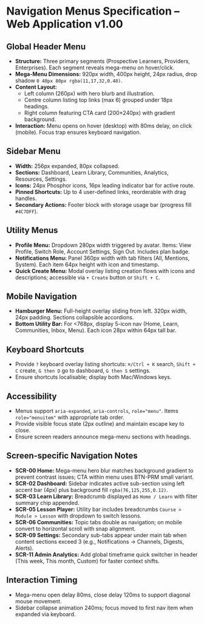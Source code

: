 # Navigation Menus Specification – Web Application v1.00

## Global Header Menu
- **Structure:** Three primary segments (Prospective Learners, Providers, Enterprises). Each segment reveals mega-menu on hover/click.
- **Mega-Menu Dimensions:** 920px width, 400px height, 24px radius, drop shadow `0 40px 80px rgba(11,17,32,0.48)`.
- **Content Layout:**
  - Left column (260px) with hero blurb and illustration.
  - Centre column listing top links (max 6) grouped under 18px headings.
  - Right column featuring CTA card (200×240px) with gradient background.
- **Interaction:** Menu opens on hover (desktop) with 80ms delay, on click (mobile). Focus trap ensures keyboard navigation.

## Sidebar Menu
- **Width:** 256px expanded, 80px collapsed.
- **Sections:** Dashboard, Learn Library, Communities, Analytics, Resources, Settings.
- **Icons:** 24px Phosphor icons, 16px leading indicator bar for active route.
- **Pinned Shortcuts:** Up to 4 user-defined links, reorderable with drag handles.
- **Secondary Actions:** Footer block with storage usage bar (progress fill `#4C7DFF`).

## Utility Menus
- **Profile Menu:** Dropdown 280px width triggered by avatar. Items: View Profile, Switch Role, Account Settings, Sign Out. Includes plan badge.
- **Notifications Menu:** Panel 360px width with tab filters (All, Mentions, System). Each item 64px height with icon and timestamp.
- **Quick Create Menu:** Modal overlay listing creation flows with icons and descriptions; accessible via `+ Create` button or `Shift + C`.

## Mobile Navigation
- **Hamburger Menu:** Full-height overlay sliding from left. 320px width, 24px padding. Sections collapsible accordions.
- **Bottom Utility Bar:** For <768px, display 5-icon nav (Home, Learn, Communities, Inbox, Menu). Each icon 28px within 64px tall bar.

## Keyboard Shortcuts
- Provide `?` keyboard overlay listing shortcuts: `⌘/Ctrl + K` search, `Shift + C` create, `G then D` go to dashboard, `G then S` settings.
- Ensure shortcuts localisable; display both Mac/Windows keys.

## Accessibility
- Menus support `aria-expanded`, `aria-controls`, `role="menu"`. Items `role="menuitem"` with appropriate tab order.
- Provide visible focus state (2px outline) and maintain escape key to close.
- Ensure screen readers announce mega-menu sections with headings.

## Screen-specific Navigation Notes
- **SCR-00 Home:** Mega-menu hero blur matches background gradient to prevent contrast issues; CTA within menu uses BTN-PRM small variant.
- **SCR-02 Dashboard:** Sidebar indicates active sub-section using left accent bar (4px) plus background fill `rgba(76,125,255,0.12)`.
- **SCR-03 Learn Library:** Breadcrumb displayed as `Home / Learn` with filter summary chip appended.
- **SCR-05 Lesson Player:** Utility bar includes breadcrumbs `Course > Module > Lesson` with dropdown to switch lessons.
- **SCR-06 Communities:** Topic tabs double as navigation; on mobile convert to horizontal scroll with snap alignment.
- **SCR-09 Settings:** Secondary sub-tabs appear under main tab when content sections exceed 3 (e.g., Notifications -> Channels, Digests, Alerts).
- **SCR-11 Admin Analytics:** Add global timeframe quick switcher in header (This week, This month, Custom) for faster context shifts.

## Interaction Timing
- Mega-menu open delay 80ms, close delay 120ms to support diagonal mouse movement.
- Sidebar collapse animation 240ms; focus moved to first nav item when expanded via keyboard.
